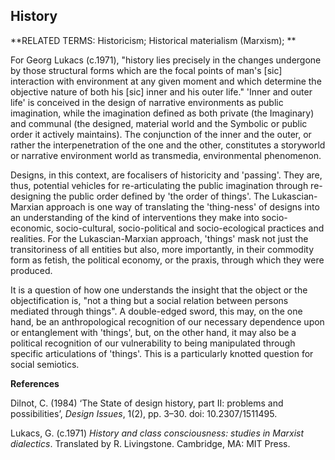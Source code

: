 ## History

**RELATED TERMS: Historicism; Historical materialism (Marxism); **

For Georg Lukacs (c.1971), "history lies precisely in the changes undergone by those structural forms which are the focal points of man's [sic] interaction with environment at any given moment and which determine the objective nature of both his [sic] inner and his outer life." 'Inner and outer life' is conceived in the design of narrative environments as public imagination, while the imagination defined as both private (the Imaginary) and communal (the designed, material world and the Symbolic or public order it actively maintains). The conjunction of the inner and the outer, or rather the interpenetration of the one and the other, constitutes a storyworld or narrative environment world as transmedia, environmental phenomenon. 

Designs, in this context, are focalisers of historicity and 'passing'. They are, thus, potential vehicles for re-articulating the public imagination through re-designing the public order defined by 'the order of things'. The Lukascian-Marxian approach is one way of translating the 'thing-ness' of designs into an understanding of the kind of interventions they make into socio-economic, socio-cultural, socio-political and socio-ecological practices and realities. For the Lukascian-Marxian approach, 'things' mask not just the transitoriness of all entities but also, more importantly, in their commodity form as fetish, the political economy, or the praxis, through which they were produced.

It is a question of how one understands the insight that the object or the objectification is, "not a thing but a social relation between persons mediated through things". A double-edged sword, this may, on the one hand, be an anthropological recognition of our necessary dependence upon or entanglement with 'things', but, on the other hand, it may also be a political recognition of our vulnerability to being manipulated through specific articulations of 'things'. This is a particularly knotted question for social semiotics.

**References**

Dilnot, C. (1984) ‘The State of design history, part II: problems and possibilities’, _Design Issues_, 1(2), pp. 3–30. doi: 10.2307/1511495.

Lukacs, G. (c.1971) _History and class consciousness: studies in Marxist dialectics_. Translated by R. Livingstone. Cambridge, MA: MIT Press.
